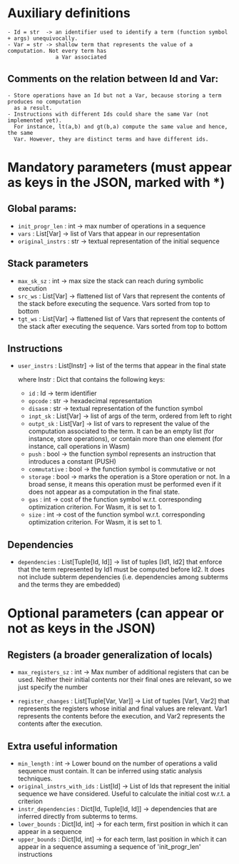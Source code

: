 # Auxiliary definitions

    - Id = str  -> an identifier used to identify a term (function symbol + args) unequivocally. 
    - Var = str -> shallow term that represents the value of a computation. Not every term has
                   a Var associated

## Comments on the relation between Id and Var:

    - Store operations have an Id but not a Var, because storing a term produces no computation
      as a result. 
    - Instructions with different Ids could share the same Var (not implemented yet).
      For instance, lt(a,b) and gt(b,a) compute the same value and hence, the same
      Var. However, they are distinct terms and have different ids.

# Mandatory parameters (must appear as keys in the JSON, marked with *)

## Global params:
    
* `init_progr_len` : int -> max number of operations in a sequence
* `vars` : List[Var] -> list of Vars that appear in our representation
* `original_instrs` : str -> textual representation of the initial sequence

## Stack parameters

* `max_sk_sz` : int -> max size the stack can reach during symbolic execution
* `src_ws` : List[Var] -> flattened list of Vars that represent the contents of the stack 
                          before executing the sequence. Vars sorted from top to bottom
* `tgt_ws` : List[Var] -> flattened list of Vars that represent the contents of the stack 
                          after executing the sequence. Vars sorted from top to bottom

## Instructions

* `user_instrs` : List[Instr] -> list of the terms that appear in the final state  
  
  where Instr : Dict that contains the following keys:
  
     * `id` : Id -> term identifier
     * `opcode` : str -> hexadecimal representation 
     * `disasm` : str -> textual representation of the function symbol
     * `inpt_sk` : List[Var] -> list of args of the term, ordered from left to
                                right
     * `outpt_sk` : List[Var] -> list of vars to represent the value of the computation associated
                                 to the term. It can be an empty list 
                                 (for instance, store operations), or contain
                                 more than one element (for instance, call operations in Wasm)
     * `push` : bool -> the function symbol represents an instruction that introduces a constant (PUSH)
     * `commutative` : bool -> the function symbol is commutative or not
     * `storage` : bool -> marks the operation is a Store operation or not. 
                           In a broad sense, it means this operation must 
                           be performed even if it does not appear 
                           as a computation in the final state.
     * `gas` : int -> cost of the function symbol w.r.t. corresponding 
                      optimization criterion. For Wasm, it is set to 1.
     * `size` : int -> cost of the function symbol w.r.t. corresponding 
                       optimization criterion. For Wasm, it is set to 1.
     
     
## Dependencies

* `dependencies` : List[Tuple[Id, Id]] -> list of tuples [Id1, Id2] that enforce that the term represented
                                          by Id1 must be computed before Id2. It does not include subterm
                                          dependencies (i.e. dependencies among subterms and the terms they are
                                          embedded)

# Optional parameters (can appear or not as keys in the JSON)

## Registers (a broader generalization of locals)
  
* `max_registers_sz` : int -> Max number of additional registers that can be used.
                              Neither their initial contents nor their final ones are
                              relevant, so we just specify the number
  
* `register_changes` : List[Tuple[Var, Var]] -> List of tuples [Var1, Var2] that represents the registers 
                                                whose initial and final values are relevant.
                                                Var1 represents the contents before the execution, and
                                                Var2 represents the contents after the execution.       
  

## Extra useful information

* `min_length` : int -> Lower bound on the number of operations a valid sequence must contain.
                        It can be inferred using static analysis techniques.
* `original_instrs_with_ids` : List[Id] -> List of Ids that represent the initial sequence we
                                           have considered. Useful to calculate the initial cost
                                           w.r.t. a criterion
* `instr_dependencies` : Dict[Id, Tuple[Id, Id]] -> dependencies that are inferred directly from 
                                                    subterms to terms. 
* `lower_bounds` : Dict[Id, int] -> for each term, first position in which it can appear in a sequence
* `upper_bounds` : Dict[Id, int] -> for each term, last position in which it can appear in a sequence
                                    assuming a sequence of 'init_progr_len' instructions
